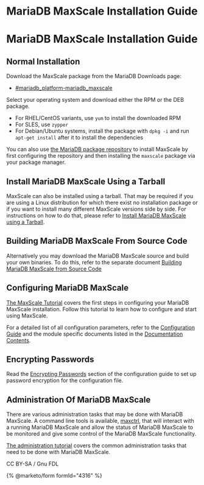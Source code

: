 
# MariaDB MaxScale Installation Guide

# MariaDB MaxScale Installation Guide


## Normal Installation


Download the MaxScale package from the MariaDB Downloads page:


* [#mariadb_platform-mariadb_maxscale](https://mariadb.com/downloads/#mariadb_platform-mariadb_maxscale)


Select your operating system and download either the RPM or the DEB package.


* For RHEL/CentOS variants, use `yum` to install the downloaded RPM
* For SLES, use `zypper`
* For Debian/Ubuntu systems, install the package with `dpkg -i` and run `apt-get install`
 after it to install the dependencies


You can also use
[the MariaDB package repository](https://app.gitbook.com/s/SsmexDFPv2xG2OTyO5yV/server-management/getting-installing-and-upgrading-mariadb/binary-packages/mariadb-package-repository-setup-and-usage)
to install MaxScale by first configuring the repository and then
installing the `maxscale` package via your package manager.


## Install MariaDB MaxScale Using a Tarball


MaxScale can also be installed using a tarball.
That may be required if you are using a Linux distribution for which there
exist no installation package or if you want to install many different
MaxScale versions side by side. For instructions on how to do that, please refer to
[Install MariaDB MaxScale using a Tarball](mariadb-maxscale-25-installing-mariadb-maxscale-using-a-tarball.md).


## Building MariaDB MaxScale From Source Code


Alternatively you may download the MariaDB MaxScale source and build your own binaries.
To do this, refer to the separate document
[Building MariaDB MaxScale from Source Code](mariadb-maxscale-25-building-mariadb-maxscale-from-source-code.md)


## Configuring MariaDB MaxScale


[The MaxScale Tutorial](../maxscale-25-tutorials/mariadb-maxscale-25-setting-up-mariadb-maxscale.md) covers the first
steps in configuring your MariaDB MaxScale installation. Follow this tutorial
to learn how to configure and start using MaxScale.


For a detailed list of all configuration parameters, refer to the
[Configuration Guide](mariadb-maxscale-25-mariadb-maxscale-configuration-guide.md) and the module specific documents
listed in the [Documentation Contents](../mariadb-maxscale-25-contents.md).


## Encrypting Passwords


Read the [Encrypting Passwords](mariadb-maxscale-25-mariadb-maxscale-configuration-guide.md#encrypting-passwords)
section of the configuration guide to set up password encryption for the
configuration file.


## Administration Of MariaDB MaxScale


There are various administration tasks that may be done with MariaDB MaxScale.
A command line tools is available, [maxctrl](../maxscale-25-reference/mariadb-maxscale-25-maxctrl.md), that will
interact with a running MariaDB MaxScale and allow the status of MariaDB
MaxScale to be monitored and give some control of the MariaDB MaxScale
functionality.


[The administration tutorial](../maxscale-25-tutorials/mariadb-maxscale-25-mariadb-maxscale-administration-tutorial.md)
covers the common administration tasks that need to be done with MariaDB MaxScale.


CC BY-SA / Gnu FDL


{% @marketo/form formId="4316" %}

